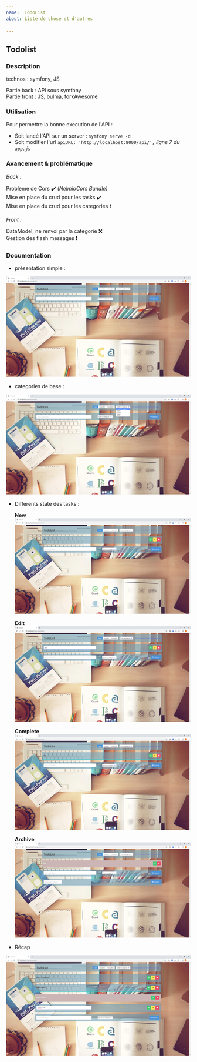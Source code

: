 ```yaml
---
name:  TodoList
about: Liste de chose et d'autres 

---
```


## Todolist

### Description

technos : symfony, JS

Partie back : API sous symfony  
Partie front : JS, bulma, forkAwesome

### Utilisation 

Pour permettre la bonne execution de l'API : 
- Soit lancé l'API sur un server : ``` symfony serve -d ```
- Soit modifier l'url  ```apiURL: 'http://localhost:8000/api/',``` *ligne 7 du ``app.js``*

### Avancement & problématique 

*Back :*

Probleme de Cors :heavy_check_mark: *(NelmioCors Bundle)*  
Mise en place du crud pour les tasks :heavy_check_mark:  
Mise en place du crud pour les categories :heavy_exclamation_mark:

*Front :*

DataModel, ne renvoi par la categorie :x:  
Gestion des flash messages :heavy_exclamation_mark:



### Documentation 

- présentation simple :

![index](/Documentation/Index.png)

- categories de base : 

![listOfCategory](/Documentation/categories.png)


- Differents state des tasks :

   **New** 
![New](/Documentation/new_task.png)

   **Edit**
![Edit](/Documentation/edit_task.png)

   **Complete**  
![Complete](/Documentation/complete_task.png)

   **Archive**
![Archive](/Documentation/archive_task.png)


- Récap 

![récap](/Documentation/Recap_state.png)
  

